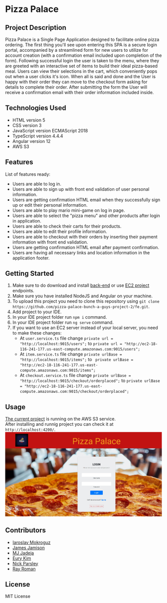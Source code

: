 # Pizza Palace

## Project Description
Pizza Palace is a Single Page Application designed to facilitate online pizza ordering. The first thing you'll see upon entering this SPA is a secure login portal, accompanied by a streamlined form for new users to utilize for account creation (with a confirmation email included upon completion of the form). Following successful login the user is taken to the menu, where they are greeted with an interactive set of items to build their ideal pizza-based meal. Users can view their selections in the cart, which conveniently pops out when a user clicks it's icon. When all is said and done and the User is happy with their order they can move to the checkout form asking for details to complete their order. After submitting the form the User will receive a confirmation email with their order information included inside.

## Technologies Used
* HTML version 5
* CSS version 3
* JavaScript version ECMAScript 2018
* TypeScript version 4.4.4
* Angular version 12
* AWS S3

## Features
List of features ready:
* Users are able to log in.
* Users are able to sign up with front end validation of user personal information.
* Users are getting confirmation HTML email when they successfully sign up or edit their personal information.
* Users are able to play mario mini-game on log in page.
* Users are able to select the "pizza menu" and other products after login in application.
* Users are able to check their carts for their products.
* Users are able to edit their profile information.
* Users are able to checkout with their orders by inserting their payment information with front end validation.
* Users are getting confirmation  HTML email after payment confirmation.
* Users are having all necessary links and location information in the application footer.

## Getting Started
1. Make sure to do download and install [back-end](https://github.com/pizza-palace-bunch-a-guys-project-2/be) or use [EC2 project](http://ec2-18-116-241-177.us-east-2.compute.amazonaws.com:9015/swagger-ui.html) endpoints.
2. Make sure you have installed NodeJS and Angular on your machine.
3. To upload this project you need to clone this repository using `git clone https://github.com/pizza-palace-bunch-a-guys-project-2/fe.git`.
4. Add project to your IDE.
5. In your IDE project folder run `npm i` command.
6. In your IDE project folder run `ng serve` command.
7. If you want to use an EC2 server instead of your local server, you need to make these changes:
   * At `user.service.ts` file change `private url = "http://localhost:9015/users";` to `private url = "http://ec2-18-116-241-177.us-east-compute.amazonaws.com:9015/users";`
   * At `item.service.ts` file change `private urlBase = "http://localhost:9015/items";` to ` private urlBase = "http://ec2-18-116-241-177.us-east-compute.amazonaws.com:9015/items";`
   * At `checkout.service.ts` file change `private urlBase = "http://localhost:9015/checkout/orderplaced";` to `private urlBase = "http://ec2-18-116-241-177.us-east-compute.amazonaws.com:9015/checkout/orderplaced";`


## Usage
[The current project](http://menuitembucket.s3-website.us-east-2.amazonaws.com/) is running on the AWS S3 service.\
After installing and runnig project you can check it at `http://localhost:4200/`.
![Application welcome screen screenshot](/readme_pic_1.jpg?raw=true)

## Contributors
* [Iaroslav Mokroguz](https://github.com/maustrauk)
* [James Jamison](https://github.com/Vapidjimbo)
* [MJ Jadeja](https://github.com/MJad98)
* [Eury Kim](https://github.com/EuryKim2)
* [Nick Parsley](https://github.com/nparsley)
* [Ray Roman](https://github.com/rainwater475)

## License
MIT License
